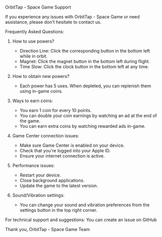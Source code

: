 OrbitTap - Space Game Support

If you experience any issues with OrbitTap - Space Game or need assistance, please don't hesitate to contact us.

Frequently Asked Questions:

1. How to use powers?
   - Direction Line: Click the corresponding button in the bottom left while in orbit.
   - Magnet: Click the magnet button in the bottom left during flight.
   - Time Slow: Click the clock button in the bottom left at any time.

2. How to obtain new powers?
   - Each power has 5 uses. When depleted, you can replenish them using in-game coins.

3. Ways to earn coins:
   - You earn 1 coin for every 10 points.
   - You can double your coin earnings by watching an ad at the end of the game.
   - You can earn extra coins by watching rewarded ads in-game.

4. Game Center connection issues:
   - Make sure Game Center is enabled on your device.
   - Check that you're logged into your Apple ID.
   - Ensure your internet connection is active.

5. Performance issues:
   - Restart your device.
   - Close background applications.
   - Update the game to the latest version.

6. Sound/Vibration settings:
   - You can change your sound and vibration preferences from the settings button in the top right corner.

For technical support and suggestions:
You can create an issue on GitHub

Thank you, OrbitTap - Space Game Team
